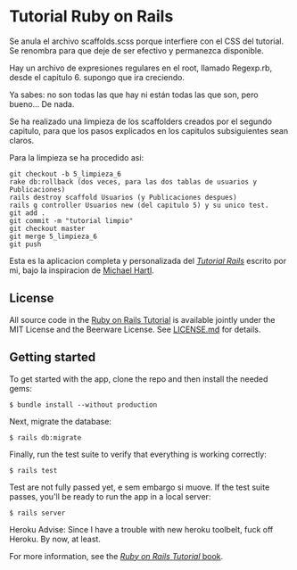 # Tutorial Ruby on Rails

Se anula el archivo scaffolds.scss porque interfiere con el CSS del tutorial. Se renombra para que deje de ser efectivo y permanezca disponible.

Hay un archivo de expresiones regulares en el root, llamado Regexp.rb, desde el capitulo 6. supongo que ira creciendo.

Ya sabes: no son todas las que hay ni están todas las que son, pero bueno... De nada.

Se ha realizado una limpieza de los scaffolders creados por el segundo capitulo, para que los pasos explicados en los capitulos subsiguientes sean claros.

Para la limpieza se ha procedido asi:

	git checkout -b 5_limpieza_6
	rake db:rollback (dos veces, para las dos tablas de usuarios y Publicaciones)
	rails destroy scaffold Usuarios (y Publicaciones despues)
	rails g controller Usuarios new (del capitulo 5) y su unico test.
	git add .
	git commit -m "tutorial limpio"
	git checkout master
	git merge 5_limpieza_6
	git push

Esta es la aplicacion completa y personalizada del
[*Tutorial Rails*](http://www.railstutorial.org/)
escrito por mi, bajo la inspiracion de [Michael Hartl](http://www.michaelhartl.com/).

## License

All source code in the [Ruby on Rails Tutorial](http://railstutorial.org/)
is available jointly under the MIT License and the Beerware License. See
[LICENSE.md](LICENSE.md) for details.

## Getting started

To get started with the app, clone the repo and then install the needed gems:

```
$ bundle install --without production
```

Next, migrate the database:

```
$ rails db:migrate
```

Finally, run the test suite to verify that everything is working correctly:

```
$ rails test
```
Test are not fully passed yet, e sem embargo si muove.
If the test suite passes, you'll be ready to run the app in a local server:

```
$ rails server
```

Heroku Advise:
Since I have a trouble with new heroku toolbelt, fuck off Heroku.
By now, at least.

For more information, see the
[*Ruby on Rails Tutorial* book](http://www.railstutorial.org/book).